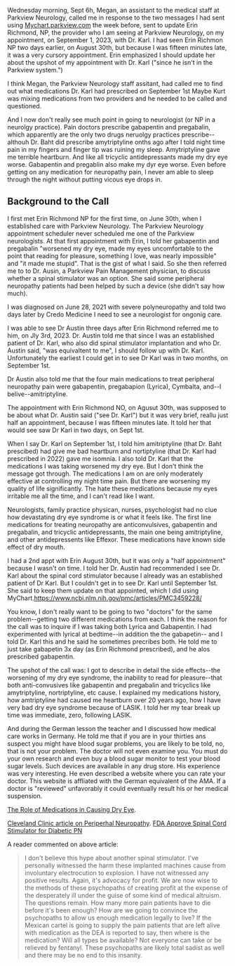Wednesday morning, Sept 6h, Megan, an assistant to the medical staff at Parkview Neurology, called me in response to the two messages I had sent using
[Mychart.parkview.com](https://mychart.parkview.com) the week before, sent to update Erin Richmond, NP, the provider who I am seeing at Parkview Neurology,
on my appointment, on September 1, 2023, with Dr. Karl. I had seen Erin Richmon NP two days earlier, on August 30th, but because I was
fifteen minutes late, it was a very cursory appointment. Erin emphasized I should update her about the upshot of my appointment with Dr. Karl ("since he isn't in the
Parkview system.")

I think Megan, the Parkview Neurology staff assitant, had called me to find out what medications Dr. Karl had prescribed on September 1st Maybe
Kurt was mixing medications from two providers and he needed to be called and questioned.

And I now don't really see much point in going to neurologist (or NP in a neurolgy practice). Pain doctors prescribe gabapentin and pregabalin, which
apparently are the only two drugs neruolgy practices prescribe--althouh Dr. Baht did prescribe amytriptyline onths ago after I told night time
pain in my fingers and finger tip was ruining my sleep. Amytriptyline gave me terrible heartburn. And like all tricyclic antidepressants made my
dry eye worse. Gabapentin and pregablin also make my dyr eye worse. Even before getting on any medication for neuropathy pain, I never am able 
to sleep through the night without putting vicous eye drops in. 

## Background to the Call

I first met Erin Richmond NP for the first time, on June 30th, when I established care with Parkview Neurology. The Parkview Neurology appointment scheduler
never scheduled me one of the Parkview neurologists. At that first appointment with Erin, I told her gabapentin and pregabalin "worsened my dry eye, made
my eyes uncomfortable to the point that reading for pleasure, something I love, was nearly impossible" and "it made me stupid". That is the gist of what I
said. So she then referred me to to Dr. Ausin, a Parkview Pain Management physician, to discuss whether a spinal stimulator was an option. She said some
peripheral neuropathy patients had been helped by such a device (she didn't say how much).

I was diagnosed on June 28, 2021 with severe polyneuropathy and told two days later by Credo Medicine I need to see a neurologist for ongonig care. 

I was able to see Dr Austin three days after Erin Richmond referred me to him, on Jly 3rd, 2023. Dr. Austin told me that since I was an established patient
of Dr. Karl, who also did spinal stimulator implantation and who Dr. Austin said, "was equivaltent to me", I should follow up with Dr. Karl.
Unfortunately the earliest I could get in to see Dr Karl was in two months, on September 1st. 

Dr Austin also told me that the four main medications to treat peripheral neuropathy pain were  gabapentin, pregabapion (Lyrica), Cymbalta, and--I belive--amitriptyline. 

The appointment with Erin Richmond NO, on Agusut 30th, was supposed to be about what Dr. Austin said ("see Dr. Karl") but it was very brief,
reallu just half an appointment, because I was fifteen minutes late. It told her that would see saw Dr Karl in two days, on Sept 1st.

When I say Dr. Karl on September 1st, I told him amitriptyline (that Dr. Baht prescibed) had give me bad heartburn and nortiptyline (that Dr. Karl
had prescribed in 2022) gave me isomnia. I also told Dr. Karl that the medications I was taking worsened my dry eye. But I don't think the message
got through. The medications I am on are only moderately effective at controlling my night time pain. But there are worsening my quality of life
significantly. The hate these medications because my eyes irritable me all the time, and I can't read like I want.

Neurologists, family practice physican, nurses, psychologist had no clue how devastating dry eye syndrome is or what it feels like.
The first line medications for treating neuropathy are anticonvulsives, gabapentin and pregabalin, and tricyclic antidepressants, the main one
being amitriptyline, and other antidepressents like Effexor. These medications have known side effect of dry mouth.

I had a 2nd appt with Erin August 30th, but it was only a "half appointment" because I wasn't on time. I told her Dr. Austin had recommended
I see Dr. Karl about the spinal cord stimulator because I already was an established patient of Dr Karl. But I couldn't get in to see
Dr. Karl until September 1st. She said to keep them update on that appointed, which I did using MyChart.https://www.ncbi.nlm.nih.gov/pmc/articles/PMC3459228/

You know, I don't really want to be going to two "doctors" for the same problem--getting two different medications from each. I think the reason
for the call was to inquire if I was taking both Lyrica and Gabapentin. I had experimented with lyrical at bedtime--in addition the the gabapetin--
and I told Dr. Karl this and he said he sometimes precribes both. He told me to just take gabapetin 3x day (as Erin Richmond prescribed), and he
alos prescribed gabapentin.

The upshot of the call was: I got to describe in detail the side effects--the worsening of my dry eye syndrome, the inability to read for
pleasure--that both anti-convusives like gabapentin and pregabalin and tricyclics like amytriptyline, nortriptyline, etc cause. 
I explained my medications history, how amtriptyline had caused me heartburn over 20 years ago, how I
have very bad dry eye syndrome because of LASIK. I told her my tear break up time was immediate, zero, following LASIK.

And during the German lesson the teacher and I discussed how medical care works in Germany. He told me that if you are in your
thirties ans suspect you might have blood sugar problems, you are likely to be told, no, that is not your problem.
The doctor will not even examine you. You must do your own research and even buy a blood sugar monitor to test your blood sugar
levels. Such devices are available in any drug store. His experience was very interesting. He even described a website where you can
rate your doctor. This website is affliated with the German equivalent of the AMA. If a doctor is "reviewed" unfavorably it
could eventually result his or her medical suspension.

[The Role of Medications in Causing Dry Eye](https://www.ncbi.nlm.nih.gov/pmc/articles/PMC3459228/).

[Cleveland Clinic article on Periperhal Neuropathy](https://my.clevelandclinic.org/health/diseases/14737-peripheral-neuropathy#management-and-treatment).
[FDA Approve Spinal Cord Stimulator for Diabetic PN](https://www.painnewsnetwork.org/stories/2021/7/27/nbsp-fda-approves-spinal-cord-stimulator-for-diabetic-neuropathy)

A reader commented on above article:

> I don't believe this hype about another spinal stimulator. I've personally witnessed the harm these implanted machines cause from involuntary
electrocution to explosion. I have not witnessed any positive results. Again, it's advocacy for profit. We are now wise to the methods of these
psychopaths of creating profit at the expense of the desperately ill under the guise of some kind of medical altruism. The questions remain.
How many more pain patients have to die before it's been enough? How are we going to convince the psychopaths to allow us enough medication
legally to live? If the Mexican cartel is going to supply the pain patients that are left alive with medication as the DEA is reported to say, then where is the medication? Will all types be available? Not everyone can take or be relieved by fentanyl. These psychopaths are likely total sadist as well and there may be no end to this insanity.
